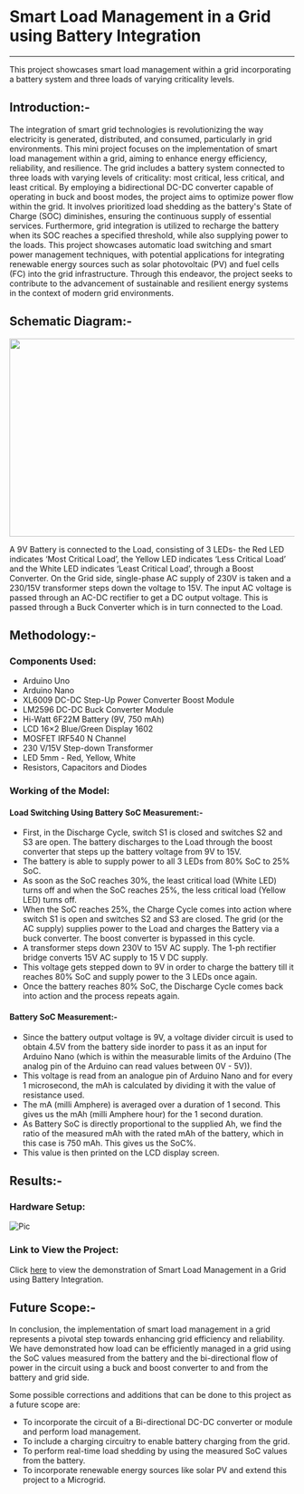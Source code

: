 # Smart Load Management in a Grid using Battery Integration

***

This project showcases smart load management within a grid incorporating a battery system and three loads of varying criticality levels.

## Introduction:-

The integration of smart grid technologies is revolutionizing the way electricity is generated, distributed, and consumed, particularly in grid environments. This mini project focuses on the implementation of smart load management within a grid, aiming to enhance energy efficiency, reliability, and resilience. The grid includes a battery system connected to three loads with varying levels of criticality: most critical, less critical, and least critical. By employing a bidirectional DC-DC converter capable of operating in buck and boost modes, the project aims to optimize power flow within the grid. It involves prioritized load shedding as the battery's State of Charge (SOC) diminishes, ensuring the continuous supply of essential services. Furthermore, grid integration is utilized to recharge the battery when its SOC reaches a specified threshold, while also supplying power to the loads. This project showcases automatic load switching and smart power management techniques, with potential applications for integrating renewable energy sources such as solar photovoltaic (PV) and fuel cells (FC) into the grid infrastructure. Through this endeavor, the project seeks to contribute to the advancement of sustainable and resilient energy systems in the context of modern grid environments.

## Schematic Diagram:-
<img src="https://github.com/TabithaSneha/smart_grid_project/assets/87858655/fefd2af5-3107-42c5-8e00-abd9d5f40486" height="350" width="600" >
<!-- ![Complete1-min](https://github.com/TabithaSneha/smart_grid_project/assets/87858655/fefd2af5-3107-42c5-8e00-abd9d5f40486)
![Pic](https://drive.google.com/file/d/1nZb-O7rYBhlm1o0pa5X764ovhIhzZAsA/view?usp=drive_link) -->

A 9V Battery is connected to the Load, consisting of 3 LEDs- the Red LED indicates ‘Most Critical Load’, the Yellow LED indicates ‘Less Critical Load’ and the White LED indicates ‘Least Critical Load’, through a Boost Converter. On the Grid side, single-phase AC supply of 230V is taken and a 230/15V transformer steps down the voltage to 15V. The input AC voltage is passed through an AC-DC rectifier to get a DC output voltage. This is passed through a Buck Converter which is in turn connected to the Load.

## Methodology:-

### Components Used:

* Arduino Uno
* Arduino Nano
* XL6009 DC-DC Step-Up Power Converter Boost Module
* LM2596 DC-DC Buck Converter Module
* Hi-Watt 6F22M Battery (9V, 750 mAh)
* LCD 16×2 Blue/Green Display 1602
* MOSFET IRF540 N Channel
* 230 V/15V Step-down Transformer
* LED 5mm - Red, Yellow, White
* Resistors, Capacitors and Diodes

### Working of the Model:

#### Load Switching Using Battery SoC Measurement:-

* First, in the Discharge Cycle, switch S1 is closed and switches S2 and S3 are open. The battery discharges to the Load through the boost converter that steps up the battery voltage from 9V to 15V. 
* The battery is able to supply power to all 3 LEDs from 80% SoC to 25% SoC. 
* As soon as the SoC reaches 30%, the least critical load (White LED) turns off and when the SoC reaches 25%, the less critical load (Yellow LED) turns off.
* When the SoC reaches 25%, the Charge Cycle comes into action where switch S1 is open and switches S2 and S3 are closed. The grid (or the AC supply) supplies power to the Load and charges the Battery via a buck converter. The boost converter is bypassed in this cycle.
* A transformer steps down 230V to 15V AC supply. The 1-ph rectifier bridge converts 15V AC supply to 15 V DC supply.
* This voltage gets stepped down to 9V in order to charge the battery till it reaches 80% SoC and supply power to the 3 LEDs once again.
* Once the battery reaches 80% SoC, the Discharge Cycle comes back into action and the process repeats again.

#### Battery SoC Measurement:-

* Since the battery output voltage is 9V, a voltage divider circuit is used to obtain 4.5V from the battery side inorder to pass it as an input for Arduino Nano (which is within the measurable limits of the Arduino (The analog pin of the Arduino can read values between 0V - 5V)).
* This voltage is read from an analogue pin of Arduino Nano and for every 1 microsecond, the mAh is calculated by dividing it with the value of resistance used.
* The mA (milli Amphere) is averaged over a duration of 1 second. This gives us the mAh (milli Amphere hour) for the 1 second duration.
* As Battery SoC is directly proportional to the supplied Ah, we find the ratio of the measured mAh with the rated mAh of the battery, which in this case is 750 mAh. This gives us the SoC%.
* This value is then printed on the LCD display screen.

## Results:-

### Hardware Setup:

![Pic](https://drive.google.com/file/d/1XhrxDBu41QPxL5KhO86EAQ_l34KUKQlk/view?usp=drive_link)

### Link to View the Project:

Click [here](https://drive.google.com/file/d/1gxaMYeyEGTx3sYeRl6C_URGgqKKzR_hH/view?usp=drive_link) to view the demonstration of Smart Load Management in a Grid using Battery Integration.

## Future Scope:-

In conclusion, the implementation of smart load management in a grid represents a pivotal step towards enhancing grid efficiency and reliability. We have demonstrated how load can be efficiently managed in a grid using the SoC values measured from the battery and the bi-directional flow of power in the circuit using a buck and boost converter to and from the battery and grid side.

Some possible corrections and additions that can be done to this project as a future scope are:
* To incorporate the circuit of a Bi-directional DC-DC converter or module and perform load management.
* To include a charging circuitry to enable battery charging from the grid.
* To perform real-time load shedding by using the measured SoC values from the battery.
* To incorporate renewable energy sources like solar PV and extend this project to a Microgrid.
